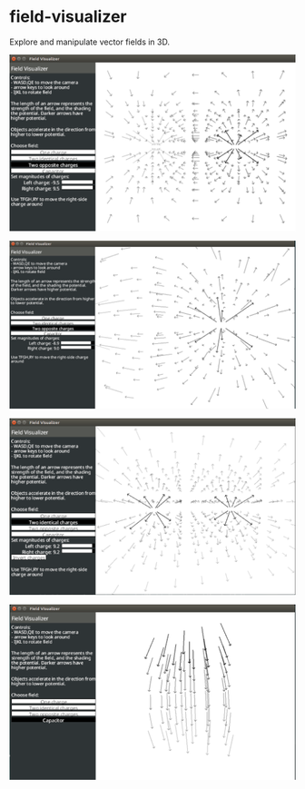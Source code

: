 # field-visualizer

Explore and manipulate vector fields in 3D.

![Two opposite charges](/screenshots/opposite-charges.png "Two opposite charges")

![Two opposite charges -- zoomed in](/screenshots/opposite-charges-inside.png "Two opposite charges -- zoomed in")

![Two positive charges](/screenshots/identical-charges.png "Two positive charges")

![Parallel plate capacitor](/screenshots/capacitor.png "Parallel plate capacitor")
